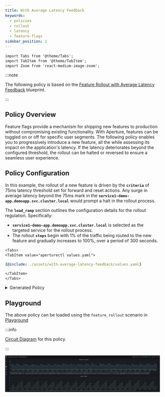 ```yaml
---
title: With Average Latency Feedback
keywords:
  - policies
  - rollout
  - latency
  - feature-flags
sidebar_position: 1
---
```


```mdx-code-block
import Tabs from '@theme/Tabs';
import TabItem from '@theme/TabItem';
import Zoom from 'react-medium-image-zoom';
```

:::note

The following policy is based on the
[Feature Rollout with Average Latency Feedback](/reference/blueprints/policies/feature-rollout/average-latency.md)
blueprint.

:::

## Policy Overview

Feature flags provide a mechanism for shipping new features to production
without compromising existing functionality. With Aperture, features can be
toggled on or off for specific user segments. The following policy enables you
to progressively introduce a new feature, all the while assessing its impact on
the application's latency. If the latency deteriorates beyond the configured
threshold, the rollout can be halted or reversed to ensure a seamless user
experience.

## Policy Configuration

In this example, the rollout of a new feature is driven by the **`criteria`** of
75ms latency threshold set for forward and reset actions. Any surge in average
latency beyond the 75ms mark in the
**`service1-demo-app.demoapp.svc.cluster.local`** would prompt a halt in the
rollout process.

The **`load_ramp`** section outlines the configuration details for the rollout
regulation. Specifically:

- **`service1-demo-app.demoapp.svc.cluster.local`** is selected as the targeted
  service for the rollout process.
- The rollout **`steps`** begin with 1% of the traffic being routed to the new
  feature and gradually increases to 100%, over a period of 300 seconds.

```mdx-code-block
<Tabs>
<TabItem value="aperturectl values.yaml">
```

```yaml
{@include: ./assets/with-average-latency-feedback/values.yaml}
```

```mdx-code-block
</TabItem>
</Tabs>

```

<details><summary>Generated Policy</summary>
<p>

```yaml
{@include: ./assets/with-average-latency-feedback/policy.yaml}
```

</p>
</details>

## Playground

The above policy can be loaded using the `feature_rollout` scenario in
[Playground](https://github.com/fluxninja/aperture/blob/main/playground/README.md)

:::info

[Circuit Diagram](./assets/with-average-latency-feedback/graph.mmd.svg) for this
policy.

:::

<Zoom>

![Feature Rollout with Average Latency Feedback](./assets/with-average-latency-feedback/dashboard.png)

</Zoom>
